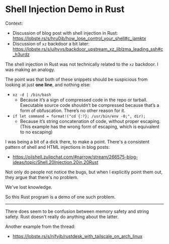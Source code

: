 Shell Injection Demo in Rust
============================

Context:

- Discussion of blog post with shell injection in Rust:
  <https://lobste.rs/s/hru0ib/how_lose_control_your_shell#c_jamktx>
- Discussion of `xz` backdoor a bit later:
  <https://lobste.rs/s/uihyvs/backdoor_upstream_xz_liblzma_leading_ssh#c_h3urdz>

The shell injection in Rust was not technically related to the `xz` backdoor.
I was making an analogy.

The point was that both of these snippets should be suspicious from looking at
just **one line**, and nothing else:

- `xz -d | /bin/bash` 
  - Because it’s a sign of compressed code in the repo or tarball. Executable
    source code shouldn’t be compressed because that’s a form of obfuscation.
    There’s no other reason for it.
- `if let command = format!("cd {:?}; /usr/bin/env -0;", dir);`
  - Because it’s string concatenation of code, without proper escaping. (This
    example has the wrong form of escaping, which is equivalent to no escaping)

I was being a bit of a dick there, to make a point.  There's a consistent
pattern of shell and HTML injections in blog posts:

- <https://oilshell.zulipchat.com/#narrow/stream/266575-blog-ideas/topic/Shell.20Injection.20in.20Rust>

Not only do people not notice the bugs, but when I explicitly point them out,
they argue that there's no problem.

We've lost knowledge.

So this Rust program is a demo of one such problem.

---

There does seem to be confusion between memory safety and string safety.  Rust
doesn't really do anything about the latter.

Another example from the thread:

- <https://lobste.rs/s/njfvjb/rustdesk_with_tailscale_on_arch_linux>




